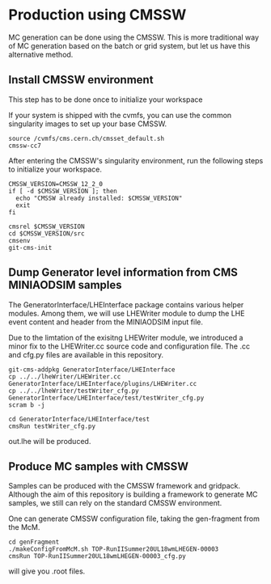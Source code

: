 # Production using CMSSW
MC generation can be done using the CMSSW.
This is more traditional way of MC generation based on the batch or grid system,
but let us have this alternative method.

## Install CMSSW environment
This step has to be done once to initialize your workspace

If your system is shipped with the cvmfs, you can use the common singularity images
to set up your base CMSSW.
```
source /cvmfs/cms.cern.ch/cmsset_default.sh 
cmssw-cc7
```

After entering the CMSSW's singularity environment, run the following steps
to initialize your workspace.

```
CMSSW_VERSION=CMSSW_12_2_0
if [ -d $CMSSW_VERSION ]; then
  echo "CMSSW already installed: $CMSSW_VERSION"
  exit
fi

cmsrel $CMSSW_VERSION
cd $CMSSW_VERSION/src
cmsenv
git-cms-init
```

## Dump Generator level information from CMS MINIAODSIM samples
The GeneratorInterface/LHEInterface package contains various helper modules.
Among them, we will use LHEWriter module to dump the LHE event content
and header from the MINIAODSIM input file.

Due to the limtation of the exisitng LHEWriter module, we introduced
a minor fix to the LHEWriter.cc source code and configuration file.
The .cc and cfg.py files are available in this repository.
```
git-cms-addpkg GeneratorInterface/LHEInterface
cp ../../lheWriter/LHEWriter.cc GeneratorInterface/LHEInterface/plugins/LHEWriter.cc
cp ../../lheWriter/testWriter_cfg.py GeneratorInterface/LHEInterface/test/testWriter_cfg.py
scram b -j

cd GeneratorInterface/LHEInterface/test
cmsRun testWriter_cfg.py
```

out.lhe will be produced.

## Produce MC samples with CMSSW
Samples can be produced with the CMSSW framework and gridpack.
Although the aim of this repository is building a framework to generate MC samples,
we still can rely on the standard CMSSW environment.

One can generate CMSSW configuration file, taking the gen-fragment from the McM.
```
cd genFragment
./makeConfigFromMcM.sh TOP-RunIISummer20UL18wmLHEGEN-00003
cmsRun TOP-RunIISummer20UL18wmLHEGEN-00003_cfg.py
```
will give you .root files.
